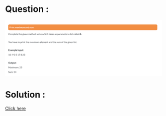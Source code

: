 # Question :
![print maximum and sum](https://github.com/prabhu30/coding/blob/main/Edyst/Python%20-%20Intro%20to%20Advanced/03_Conditionals%20&%20Lists/75_print%20maximum%20and%20sum/image.png)

# Solution :
[Click here](https://github.com/prabhu30/coding/blob/main/Edyst/Python%20-%20Intro%20to%20Advanced/03_Conditionals%20&%20Lists/75_print%20maximum%20and%20sum/solution.py)
